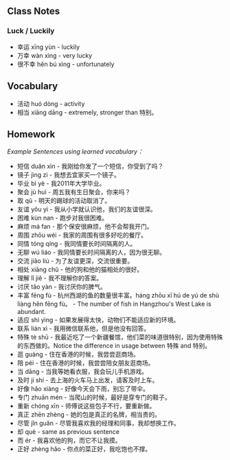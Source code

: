 
## Class Notes

### Luck / Luckily

- 幸运 xīng yùn - luckily
- 万幸 wàn xìng - very lucky 
- 很不幸 hěn bú xìng - unfortunately

## Vocabulary

- 活动 huó dòng - activity
- 相当 xiāng dāng - extremely, stronger than 特别。

## Homework

_Example Sentences using learned vocabulary：_

- 短信 duǎn xìn - 我刚给你发了一个短信，你受到了吗？
- 镜子 jìng zi - 我想去宜家买一个镜子。
- 毕业 bì yè - 我2011年大学毕业。
- 聚会 jù huì - 周五我有生日聚会，你来吗？
- 取 qǔ - 明天的踢球的活动取消了。
- 友谊 yǒu yì - 我从小学就认识他，我们的友谊很深。
- 困难 kùn nan - 跑步对我很困难。
- 麻烦 má fan - 那个保安很麻烦，他不会帮我开门。
- 周围 zhōu wéi - 我家的周围有很多好吃的餐厅。
- 同情 tóng qíng - 我同情要长时间隔离的人。
- 无聊 wú liáo - 我同情要长时间隔离的人，因为很无聊。
- 交流 jiāo liú - 为了友谊更深，交流很重要。
- 相处 xiāng chǔ - 他的狗和他的猫相处的很好。
- 理解 lǐ jiě - 我不理解你的答案。
- 讨厌 tǎo yàn - 我讨厌你的脾气。
- 丰富 fēng fù - 杭州西湖的鱼的数量很丰富。háng zhōu xī hú de yú de shù liàng hěn fēng fù。 - The number of fish in Hangzhou's West Lake is abundant.
- 适应 shì yìng - 如果发展得太快，动物们不能适应新的环境。
- 联系 lián xì - 我用微信联系他，但是他没有回答。
- 特殊 tè shū - 我最近吃了一个新疆餐馆，他们菜的味道很特别，因为使用特殊的东西做的。Notice the difference in usage between 特殊 and 特别。
- 逛 guàng - 住在香港的时候，我尝尝逛商场。
- 陪 péi - 住在香港的时候，我尝尝陪女朋友逛商场。
- 当 dāng - 当我等她看衣服，我会玩儿手机游戏。
- 及时 jí shí - 去上海的火车马上出发，请客及时上车。
- 好像 hǎo xiàng - 好像今天会下雨，别忘了带伞。
- 专门 zhuān mén - 当爬山的时候，最好是穿专门的鞋子。
- 重新 chóng xīn - 师傅说这些包子不行，要重新做。
- 真正 zhēn zhèng - 她的包是真正的名牌，相当贵的。
- 尽管 jǐn guǎn - 尽管我喜欢我的经理和同事，我却想换工作。
- 却 què - same as previous sentence
- 而 ér - 我喜欢他的狗，而它不让我摸。
- 正好 zhèng hǎo - 你点的菜正好，我吃饱也不撑。